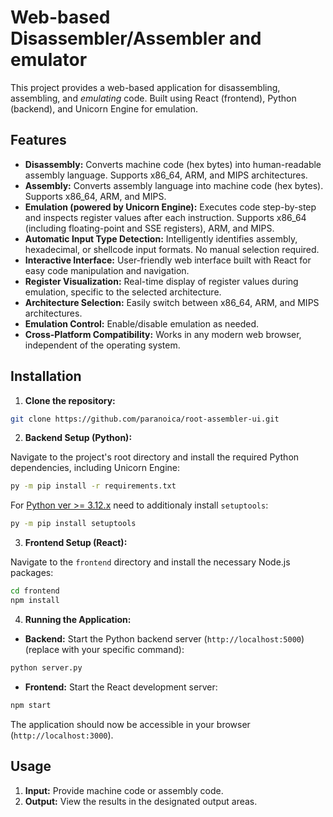 # Web-based Disassembler/Assembler and emulator

This project provides a web-based application for disassembling, assembling, and *emulating* code. Built using React (frontend), Python (backend), and Unicorn Engine for emulation.

## Features

* **Disassembly:** Converts machine code (hex bytes) into human-readable assembly language. Supports x86_64, ARM, and MIPS architectures.
* **Assembly:** Converts assembly language into machine code (hex bytes). Supports x86_64, ARM, and MIPS.
* **Emulation (powered by Unicorn Engine):**  Executes code step-by-step and inspects register values after each instruction. Supports x86_64 (including floating-point and SSE registers), ARM, and MIPS.
* **Automatic Input Type Detection:**  Intelligently identifies assembly, hexadecimal, or shellcode input formats. No manual selection required.
* **Interactive Interface:** User-friendly web interface built with React for easy code manipulation and navigation.
* **Register Visualization:** Real-time display of register values during emulation, specific to the selected architecture.
* **Architecture Selection:**  Easily switch between x86_64, ARM, and MIPS architectures.
* **Emulation Control:** Enable/disable emulation as needed.
* **Cross-Platform Compatibility:**  Works in any modern web browser, independent of the operating system.

## Installation

1. **Clone the repository:**

```bash
git clone https://github.com/paranoica/root-assembler-ui.git
```

2. **Backend Setup (Python):**

Navigate to the project's root directory and install the required Python dependencies, including Unicorn Engine:

```bash
py -m pip install -r requirements.txt
```

For [Python ver >= 3.12.x](https://stackoverflow.com/a/77360702) need to additionaly install `setuptools`:
```bash
py -m pip install setuptools
```

3. **Frontend Setup (React):**

Navigate to the `frontend` directory and install the necessary Node.js packages:

```bash
cd frontend
npm install
```

4. **Running the Application:**

* **Backend:** Start the Python backend server (`http://localhost:5000`) (replace with your specific command):

```bash
python server.py
```

* **Frontend:** Start the React development server:

```bash
npm start
```

The application should now be accessible in your browser (`http://localhost:3000`).

## Usage

1. **Input:** Provide machine code or assembly code.
5. **Output:** View the results in the designated output areas.